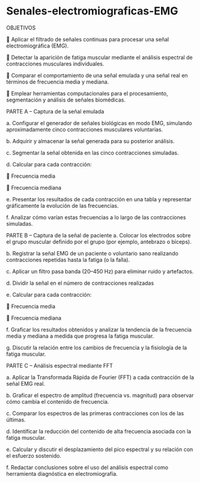 # Senales-electromiograficas-EMG

OBJETIVOS

 Aplicar el filtrado de señales continuas para procesar una señal electromiográfica
(EMG).

 Detectar la aparición de fatiga muscular mediante el análisis espectral de
contracciones musculares individuales.

 Comparar el comportamiento de una señal emulada y una señal real en términos
de frecuencia media y mediana.

 Emplear herramientas computacionales para el procesamiento, segmentación y
análisis de señales biomédicas.

PARTE A – Captura de la señal emulada

a. Configurar el generador de señales biológicas en modo EMG, simulando
aproximadamente cinco contracciones musculares voluntarias.

b. Adquirir y almacenar la señal generada para su posterior análisis.

c. Segmentar la señal obtenida en las cinco contracciones simuladas.

d. Calcular para cada contracción:

 Frecuencia media

 Frecuencia mediana

e. Presentar los resultados de cada contracción en una tabla y representar
gráficamente la evolución de las frecuencias.

f. Analizar cómo varían estas frecuencias a lo largo de las contracciones
simuladas. 

PARTE B – Captura de la señal de paciente
a. Colocar los electrodos sobre el grupo muscular definido por el grupo (por
ejemplo, antebrazo o bíceps).

b. Registrar la señal EMG de un paciente o voluntario sano realizando
contracciones repetidas hasta la fatiga (o la falla).

c. Aplicar un filtro pasa banda (20–450 Hz) para eliminar ruido y artefactos.

d. Dividir la señal en el número de contracciones realizadas

e. Calcular para cada contracción:

 Frecuencia media

 Frecuencia mediana

f. Graficar los resultados obtenidos y analizar la tendencia de la frecuencia
media y mediana a medida que progresa la fatiga muscular.

g. Discutir la relación entre los cambios de frecuencia y la fisiología de la fatiga
muscular. 

PARTE C – Análisis espectral mediante FFT

a. Aplicar la Transformada Rápida de Fourier (FFT) a cada contracción de la
señal EMG real.

b. Graficar el espectro de amplitud (frecuencia vs. magnitud) para observar
cómo cambia el contenido de frecuencia.

c. Comparar los espectros de las primeras contracciones con los de las últimas.

d. Identificar la reducción del contenido de alta frecuencia asociada con la fatiga
muscular.

e. Calcular y discutir el desplazamiento del pico espectral y su relación con el
esfuerzo sostenido.

f. Redactar conclusiones sobre el uso del análisis espectral como herramienta
diagnóstica en electromiografía. 


